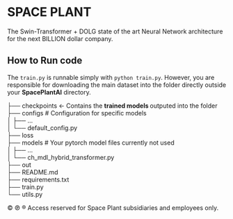 # SPACE PLANT

The Swin-Transformer + DOLG state of the art Neural Network architecture for the next BILLION dollar company.

## How to Run code

The `train.py` is runnable simply with `python train.py`. However, you are responsible for downloading the main dataset into the folder directly outside your <b>SpacePlantAI</b> directory.

├── checkpoints <- Contains the <b>trained models </b> outputed into the folder<br/>
├── configs    # Configuration for specific models <br/>
│   ├── ... <br/>
│   └── default_config.py<br/>
├── loss<br/>
├── models   # Your pytorch model files currently not used <br/>
│   ├── ... <br/> 
│   └── ch_mdl_hybrid_transformer.py<br/>
├── out<br/>
├── README.md<br/>
├── requirements.txt<br/>
├── train.py <br/>
└── utils.py<br/>

© ℗ ® Access reserved for Space Plant subsidiaries and employees only.

